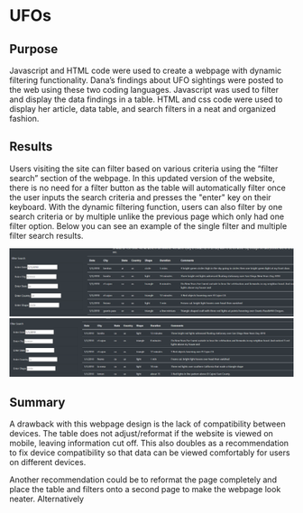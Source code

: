 # UFOs

## Purpose
Javascript and HTML code were used to create a webpage with dynamic filtering functionality. Dana’s findings about UFO sightings were posted to the web using these two coding languages. Javascript was used to filter and display the data findings in a table. HTML and css code were used to display her article, data table, and search filters in a neat and organized fashion.

## Results
Users visiting the site can filter based on various criteria using the “filter search” section of the webpage. In this updated version of the website, there is no need for a filter button as the table will automatically filter once the user inputs the search criteria and presses the "enter" key on their keyboard. With the dynamic filtering function, users can also filter by one search criteria or by multiple  unlike the previous page which only had one filter option. Below you can see an example of the single filter and multiple filter search results.

![static/images/filtersearch_bydate](static/images/filtersearch_bydate.png)
![static/images/filtersearch_bydateandstate](static/images/filtersearch_bydateandstate.png)


## Summary

A drawback with this webpage design is the lack of compatibility between devices. The table does not adjust/reformat if the website is viewed on mobile, leaving information cut off. This also doubles as a recommendation to fix device compatibility so that data can be viewed comfortably for users on different devices.

Another recommendation could be to reformat the page completely and place the table and filters onto a second page to make the webpage look neater. Alternatively
